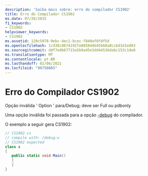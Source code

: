 ```yaml
---
description: 'Saiba mais sobre: erro do compilador CS1902'
title: Erro do Compilador CS1902
ms.date: 07/20/2015
f1_keywords:
- CS1902
helpviewer_keywords:
- CS1902
ms.assetid: 120c5978-9ebc-4ec1-bcec-f840af6fdf5d
ms.openlocfilehash: 1cd30c8674192fe885844b45b68a0ccbd1d1ed03
ms.sourcegitcommit: ddf7edb67715a5b9a45e3dd44536dabc153c1de0
ms.translationtype: MT
ms.contentlocale: pt-BR
ms.lasthandoff: 02/06/2021
ms.locfileid: "99750865"
---
```

# <a name="compiler-error-cs1902"></a>Erro do Compilador CS1902

Opção inválida ' Option ' para/Debug; deve ser Full ou pdbonly  
  
 Uma opção inválida foi passada para a opção [-debug](../language-reference/compiler-options/debug-compiler-option.md) do compilador.  
  
 O exemplo a seguir gera CS1902:  
  
```csharp  
// CS1902.cs  
// compile with: /debug:x  
// CS1902 expected  
class x  
{  
   public static void Main()  
   {  
   }  
}  
```
